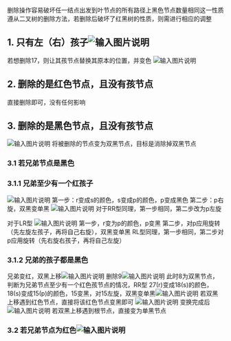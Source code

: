 删除操作容易破坏任一结点出发到叶节点的所有路径上黑色节点数量相同这一性质
遵从二叉树的删除方法，若删除后破坏了红黑树的性质，则需进行相应的调整

## 1. 只有左（右）孩子![输入图片说明](/imgs/2025-02-25/2WJNpuYe7tSDnBJb.png)
若想删除17，则让其孩节点替换其原本的位置，并变色
![输入图片说明](/imgs/2025-02-25/Jf0VH7KaTyPk1JtO.png)

## 2. 删除的是红色节点，且没有孩节点
直接删除即可，没有任何影响


## 3. 删除的是黑色节点，且没有孩节点
 ![输入图片说明](/imgs/2025-02-25/fwX34R0ZtgszOUYY.png)
 将被删除的节点变为双黑节点，目标是消除掉双黑节点
 ### 3.1 若兄弟节点是黑色
 ### 3.1.1 兄弟至少有一个红孩子
 ![输入图片说明](/imgs/2025-02-25/xhPmqNbqlfjc62qZ.png)
 第一步：r变成s的颜色，s变成p的颜色，p变成黑色
 第二步：p右旋，双黑变单黑
 ![输入图片说明](/imgs/2025-02-25/DUnxDn330GqijQXQ.png)
 对于RR型同理，第一步相同，第二步改为p左旋
 
 对于LR型
 ![输入图片说明](/imgs/2025-02-25/P5Vwkjn4TIb1Cg7Q.png)
 第一步，r变为p的颜色，p变黑
 第二步，对p应用旋转（先左旋左孩子，再将自己右旋），双黑变单黑
 RL型同理，第一步相同，第二步对p应用旋转（先右旋右孩子，再将自己左旋）

### 3.1.2 兄弟的孩子都是黑色
兄弟变红，双黑上移![输入图片说明](/imgs/2025-02-25/tGneouhtoX3TgucD.png)
删除9![输入图片说明](/imgs/2025-02-25/OQnDgupCvq592XiX.png)
此时8为双黑节点，判断为兄弟节点至少有一个红色孩节点的情况，RR型
27(r)变成18(s)的颜色，18(s)变成15(p)的颜色，15变黑，对15左旋，双黑变单黑![输入图片说明](/imgs/2025-02-25/hqUFbsgPkJEG0r3B.png)
若双黑上移遇到红色节点，直接将该红色节点变黑即可
![输入图片说明](/imgs/2025-02-25/dKMJKa4GmWRjOJqN.png)
变换完成后![输入图片说明](/imgs/2025-02-25/foAK0byZhwO8EwXn.png)
若双黑上移遇到根节点，直接变为单黑节点

### 3.2 若兄弟节点为红色![输入图片说明](/imgs/2025-02-25/kB6coInTdh4Ba2uI.png)

<!--stackedit_data:
eyJoaXN0b3J5IjpbLTE0NDA4Nzg1NzVdfQ==
-->